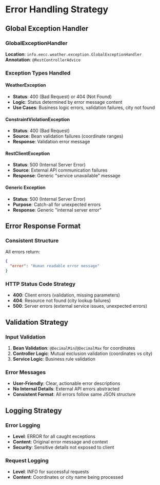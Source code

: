 # Error Handling Strategy

## Global Exception Handler

### GlobalExceptionHandler

**Location**: `info.eecc.weather.exception.GlobalExceptionHandler`
**Annotation**: `@RestControllerAdvice`

### Exception Types Handled

#### WeatherException

- **Status**: 400 (Bad Request) or 404 (Not Found)
- **Logic**: Status determined by error message content
- **Use Cases**: Business logic errors, validation failures, city not found

#### ConstraintViolationException

- **Status**: 400 (Bad Request)
- **Source**: Bean validation failures (coordinate ranges)
- **Response**: Validation error message

#### RestClientException

- **Status**: 500 (Internal Server Error)
- **Source**: External API communication failures
- **Response**: Generic "service unavailable" message

#### Generic Exception

- **Status**: 500 (Internal Server Error)
- **Purpose**: Catch-all for unexpected errors
- **Response**: Generic "internal server error"

## Error Response Format

### Consistent Structure

All errors return:

```json
{
  "error": "Human readable error message"
}
```

### HTTP Status Code Strategy

- **400**: Client errors (validation, missing parameters)
- **404**: Resource not found (city lookup failures)
- **500**: Server errors (external service issues, unexpected errors)

## Validation Strategy

### Input Validation

1. **Bean Validation**: `@DecimalMin`/`@DecimalMax` for coordinates
2. **Controller Logic**: Mutual exclusion validation (coordinates vs city)
3. **Service Logic**: Business rule validation

### Error Messages

- **User-Friendly**: Clear, actionable error descriptions
- **No Internal Details**: External API errors abstracted
- **Consistent Format**: All errors follow same JSON structure

## Logging Strategy

### Error Logging

- **Level**: ERROR for all caught exceptions
- **Content**: Original error message and context
- **Security**: Sensitive details not exposed to client

### Request Logging

- **Level**: INFO for successful requests
- **Content**: Coordinates or city name being processed
